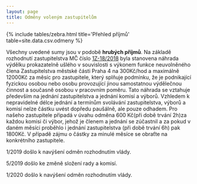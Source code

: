 ```yaml
---
layout: page
title: Odměny voleným zastupitelům
---
```


{% include tables/zebra.html title='Přehled příjmů' table=site.data.csv.odmeny %}



Všechny uvedené sumy jsou v podobě **hrubých příjmů**. Na základě rozhodnutí zastupitelstva MČ číslo [1Z-18/2018](http://www.praha4.cz/ke-stanoveni-vyse-mesicni-odmeny-neuvolnenym-clenum-Zastupitelstva-mestske-casti-Praha-4-a-navrh-ke-stanoveni-vyse-nahrady-usleho-vydelku-neuvolnenym-clenum-Zastupitelstva-mestske-casti-Praha-4-a-1.html) byla stanovena náhrada výdělku prokazatelně ušlého v souvislosti s výkonem funkce neuvolněného člena Zastupitelstva městské části Praha 4 na 300Kč/hod a maximálně 12000Kč za měsíc pro zastupitele, který splňuje podmínku, že je podnikající fyzickou osobou nebo osobu provozující jinou samostatnou výdělečnou činnost a současně osobou v pracovním poměru. Tato náhrada se vztahuje především na jednání zastupitelstva a jednání komisí a výborů. Vzhledem k nepravidelné délce jednání a termínům svolávání zastupitelstva, výborů a komisí nelze částku uvést dopředu paušálně, ale pouze odhadem. Pro našeho zastupitele připadá v úvahu odměna 600 Kč(při době trvání 2h)za každou komisi či výbor, jehož je členem a jednání se zúčastnil a za pokud v daném měsíci proběhlo i jednání zastupitelstva (při době trvání 6h) pak 1800Kč. V případě zájmu o částky za minulé měsíce se obraťte na konkrétního zastupitele.

1/2019 došlo k navýšení odměn rozhodnutím vlády.

5/2019 došlo ke změně složení rady a komisí.

1/2020 došlo k navýšení odměn rozhodnutím vlády.
